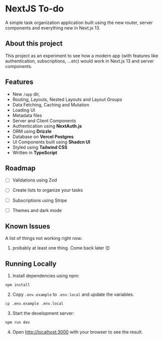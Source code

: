 # NextJS To-do

A simple task organization application built using the new router, server components and everything new in Next.js 13.


## About this project

This project as an experiment to see how a modern app (with features like authentication, subscriptions, ...etc) would work in Next.js 13 and server components.


## Features

- New `/app` dir,
- Routing, Layouts, Nested Layouts and Layout Groups
- Data Fetching, Caching and Mutation
- Loading UI
- Metadata files
- Server and Client Components
- Authentication using **NextAuth.js**
- ORM using **Drizzle**
- Database on **Vercel Postgres**
- UI Components built using **Shadcn UI**
- Styled using **Tailwind CSS**
- Written in **TypeScript**


## Roadmap

- [ ] Validations using Zod
- [ ] Create lists to organize your tasks
- [ ] Subscriptions using Stripe
- [ ] Themes and dark mode


## Known Issues

A list of things not working right now:

1. probably at least one thing. Come back later 😊


## Running Locally

1. Install dependencies using npm:

```sh
npm install
```

2. Copy `.env.example` to `.env.local` and update the variables.

```sh
cp .env.example .env.local
```

3. Start the development server:

```sh
npm run dev
```

4. Open [http://localhost:3000](http://localhost:3000) with your browser to see the result.
